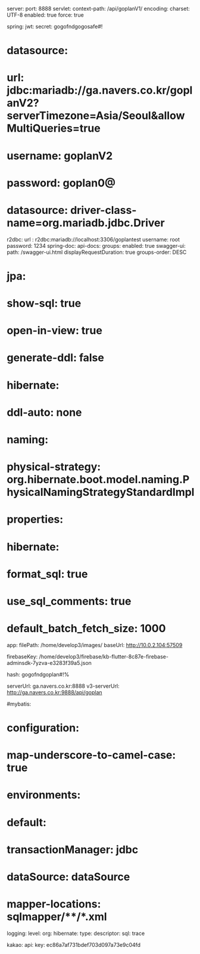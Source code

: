 server:
  port: 8888
  servlet:
    context-path: /api/goplanV1/
    encoding:
      charset: UTF-8
      enabled: true
      force: true

spring:
  jwt:
    secret: gogofndgogosafe#!
#  datasource:
#    url: jdbc:mariadb://ga.navers.co.kr/goplanV2?serverTimezone=Asia/Seoul&allowMultiQueries=true
#    username: goplanV2
#    password: goplan0@
#    datasource: driver-class-name=org.mariadb.jdbc.Driver
  r2dbc:
    url : r2dbc:mariadb://localhost:3306/goplantest
    username: root
    password: 1234
  spring-doc:
    api-docs:
      groups:
        enabled: true
    swagger-ui:
      path: /swagger-ui.html
      displayRequestDuration: true
      groups-order: DESC

#  jpa:
#    show-sql: true
#    open-in-view: true
#    generate-ddl: false
#    hibernate:
#      ddl-auto: none
#      naming:
#        physical-strategy: org.hibernate.boot.model.naming.PhysicalNamingStrategyStandardImpl
#    properties:
#      hibernate:
#        format_sql: true
#        use_sql_comments: true
#        default_batch_fetch_size: 1000

app:
  filePath: /home/develop3/images/
  baseUrl: http://10.0.2.104:57509

firebaseKey: /home/develop3/firebase/kb-flutter-8c87e-firebase-adminsdk-7yzva-e3283f39a5.json

hash: gogofndgoplan#!%

serverUrl: ga.navers.co.kr:8888
v3-serverUrl: http://ga.navers.co.kr:9888/api/goplan

#mybatis:
#  configuration:
#    map-underscore-to-camel-case: true
#  environments:
#    default:
#      transactionManager: jdbc
#      dataSource: dataSource
#  mapper-locations: sqlmapper/**/*.xml

logging:
  level:
    org:
      hibernate:
        type:
          descriptor:
            sql: trace

kakao:
  api:
    key: ec86a7af731bdef703d097a73e9c04fd
